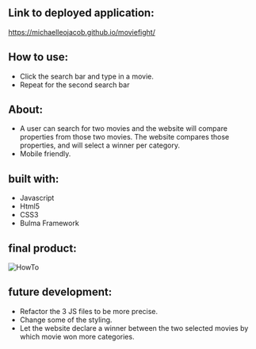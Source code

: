 ## Link to deployed application:

https://michaelleojacob.github.io/moviefight/

## How to use:

- Click the search bar and type in a movie.
- Repeat for the second search bar

## About:

- A user can search for two movies and the website will compare properties from those two movies. The website compares those properties, and will select a winner per category.
- Mobile friendly.

## built with:

- Javascript
- Html5
- CSS3
- Bulma Framework

## final product:

![HowTo](https://i.imgur.com/4n5Isek.gif)

## future development:

- Refactor the 3 JS files to be more precise.
- Change some of the styling.
- Let the website declare a winner between the two selected movies by which movie won more categories.
